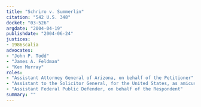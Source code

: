 ```yaml
---
title: "Schriro v. Summerlin"
citation: "542 U.S. 348"
docket: "03-526"
argdate: "2004-04-19"
publishdate: "2004-06-24"
justices:
- 1986scalia
advocates:
- "John P. Todd"
- "James A. Feldman"
- "Ken Murray"
roles:
- "Assistant Attorney General of Arizona, on behalf of the Petitioner"
- "Assistant to the Solicitor General, for the United States, as amicus curiae, supporting the Petitioner"
- "Assistant Federal Public Defender, on behalf of the Respondent"
summary: ""
---
```


